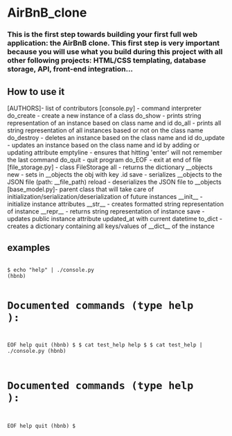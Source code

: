 # AirBnB_clone

<h3> This is the first step towards building your first full web application: the AirBnB clone. This first step is very important because you will use what you build during this project with all other following projects: HTML/CSS templating, database storage, API, front-end integration… </h3>

<h2> How to use it </h2>
[AUTHORS]- list of contributors
[console.py] - command interpreter
do_create - create a new instance of a class
do_show - prints string representation of an instance based on class name and id
do_all - prints all string representation of all instances based or not on the class name
do_destroy - deletes an instance based on the class name and id
do_update - updates an instance based on the class name and id by adding or updating attribute
emptyline - ensures that hitting 'enter' will not remember the last command
do_quit - quit program
do_EOF - exit at end of file
[file_storage.py] - class FileStorage
all - returns the dictionary __objects
new - sets in __objects the obj with key .id
save - serializes __objects to the JSON file (path: __file_path)
reload - deserializes the JSON file to __objects
[base_model.py]- parent class that will take care of initialization/serialization/deserialization of future instances
__init__ - initialize instance attributes
__str__ - creates formatted string representation of instance
__repr__ - returns string representation of instance
save - updates public instance attribute updated_at with current datetime
to_dict - creates a dictionary containing all keys/values of __dict__ of the instance
<h2> examples </h3>
<code>
$ echo "help" | ./console.py
(hbnb)

Documented commands (type help <topic>):
========================================
EOF  help  quit
(hbnb) 
$
$ cat test_help
help
$
$ cat test_help | ./console.py
(hbnb)

Documented commands (type help <topic>):
========================================
EOF  help  quit
(hbnb) 
$</code>
